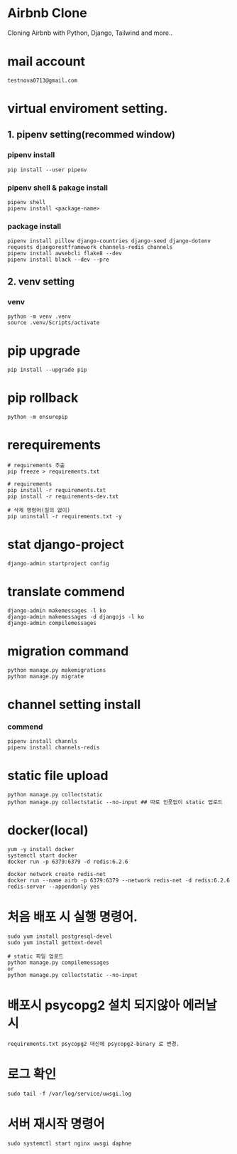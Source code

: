 # Airbnb Clone
Cloning Airbnb with Python, Django, Tailwind and more..


# mail account
```
testnova0713@gmail.com
```


# virtual enviroment setting.

## 1. pipenv setting(recommed window)

### pipenv install
```
pip install --user pipenv
```

### pipenv shell & pakage install
```
pipenv shell
pipenv install <package-name>
```


### package install
```
pipenv install pillow django-countries django-seed django-dotenv requests djangorestframework channels-redis channels
pipenv install awsebcli flake8 --dev
pipenv install black --dev --pre
```
  

  
## 2. venv setting
### venv 
```
python -m venv .venv
source .venv/Scripts/activate
```
  

# pip upgrade
```
pip install --upgrade pip
```
  

# pip rollback
```
python -m ensurepip
```
  

# rerequirements 
```
# requirements 추출
pip freeze > requirements.txt

# requirements 
pip install -r requirements.txt
pip install -r requirements-dev.txt

# 삭제 명령어(질의 없이)
pip uninstall -r requirements.txt -y
```

# stat django-project
```
django-admin startproject config
```

# translate commend
```
django-admin makemessages -l ko
django-admin makemessages -d djangojs -l ko
django-admin compilemessages
```

# migration command
```
python manage.py makemigrations
python manage.py migrate
```

# channel setting install
### commend
```
pipenv install channls
pipenv install channels-redis
```

# static file upload
```
python manage.py collectstatic
python manage.py collectstatic --no-input ## 따로 인풋없이 static 업로드
```

# docker(local)
```
yum -y install docker 
systemctl start docker
docker run -p 6379:6379 -d redis:6.2.6

docker network create redis-net
docker run --name airb -p 6379:6379 --network redis-net -d redis:6.2.6 redis-server --appendonly yes
```


# 처음 배포 시 실행 명령어.
```
sudo yum install postgresql-devel
sudo yum install gettext-devel

# static 파일 업로드
python manage.py compilemessages
or 
python manage.py collectstatic --no-input
```

# 배포시 psycopg2 설치 되지않아 에러날 시
```
requirements.txt psycopg2 대신에 psycopg2-binary 로 변경.
```

# 로그 확인
```
sudo tail -f /var/log/service/uwsgi.log
```

# 서버 재시작 명령어
```
sudo systemctl start nginx uwsgi daphne 
```
